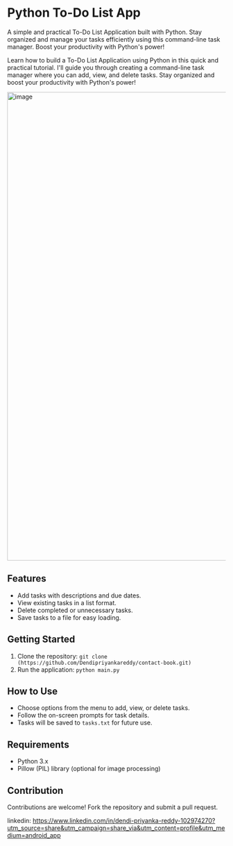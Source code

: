 # Python To-Do List App

A simple and practical To-Do List Application built with Python. Stay organized and manage your tasks efficiently using this command-line task manager. Boost your productivity with Python's power!

Learn how to build a To-Do List Application using Python in this quick and practical tutorial. I'll guide you through creating a command-line task manager where you can add, view, and delete tasks. Stay organized and boost your productivity with Python's power!

<img width="1920" height="1080" alt="image" src="https://github.com/user-attachments/assets/c7a6dcef-c86f-493a-b947-4c11126f5ec6" />


## Features

- Add tasks with descriptions and due dates.
- View existing tasks in a list format.
- Delete completed or unnecessary tasks.
- Save tasks to a file for easy loading.

## Getting Started

1. Clone the repository: `git clone (https://github.com/Dendipriyankareddy/contact-book.git)`
2. Run the application: `python main.py`

## How to Use

- Choose options from the menu to add, view, or delete tasks.
- Follow the on-screen prompts for task details.
- Tasks will be saved to `tasks.txt` for future use.

## Requirements

- Python 3.x
- Pillow (PIL) library (optional for image processing)

## Contribution

Contributions are welcome! Fork the repository and submit a pull request.

linkedin: https://www.linkedin.com/in/dendi-priyanka-reddy-102974270?utm_source=share&utm_campaign=share_via&utm_content=profile&utm_medium=android_app

